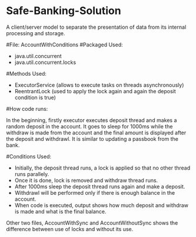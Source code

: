 # Safe-Banking-Solution
A client/server model to separate the presentation of data from its internal processing and storage.

#File: AccountWithConditions
#Packaged Used:
- java.util.concurrent
- java.util.concurrent.locks

#Methods Used:
- ExecutorService (allows to execute tasks on threads asynchronously)
- ReentrantLock (used to apply the lock again and again the deposit condition is true)

#How code runs:

In the beginning, firstly executor executes deposit thread and makes a random deposit in the account. It goes to sleep for 1000ms while the withdraw is made from the account and the final amount is displayed after the deposit and withdrawl. It is similar to updating a passbook from the bank. 

#Conditions Used:
- Initially, the deposit thread runs, a lock is applied so that no other thread runs parallely.
- Once it is done, lock is removed and withdraw thread runs.
- After 1000ms sleep the deposit thread runs again and make a deposit.
- Withdrawl will be performed only if there is enough balance in the account.
- When code is executed, output shows how much deposit and withdraw is made and what is the final balance.

Other two files, AccountWithSync and AccountWithoutSync shows the difference between use of locks and without its use.
